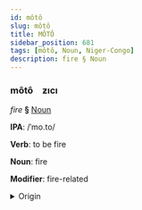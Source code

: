 ```yaml
---
id: môtô
slug: môtô
title: MÔTÔ
sidebar_position: 681
tags: [môtô, Noun, Niger-Congo]
description: fire § Noun
---
```


### môtô&emsp;<span kind="abugida">ƶıcı</span>

*fire* **§** [Noun](../../tags/Noun)

**IPA**: /ˈmo.to/

**Verb**: to be fire

**Noun**: fire

**Modifier**: fire-related

<details>
    <summary>Origin</summary>
    Mwani moto /ˈmó.to/<br/>
    <em>Niger-Congo Language Family</em>
</details>